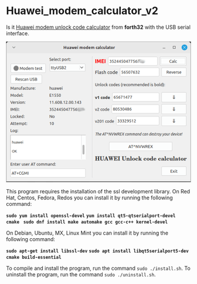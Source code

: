 # Huawei_modem_calculator_v2

Is it [Huawei modem unlock code calculator](https://github.com/forth32/huaweicalc) from **forth32** with the USB serial interface.

![Screenshot](https://github.com/bigbigmdm/Huawei_modem_calculator_v2/blob/main/img/huawei_calc_2.png)

This program requires the installation of the ssl development library.
On Red Hat, Centos, Fedora, Redos you can install it by running the following command:

**`sudo yum install openssl-devel`**
**`yum install qt5-qtserialport-devel cmake `**
**`sudo dnf install make automake gcc gcc-c++ kernel-devel`**

On Debian, Ubuntu, MX, Linux Mint you can install it by running the following command:

**`sudo apt-get install libssl-dev`**
**`sudo apt install libqt5serialport5-dev cmake build-essential`**

To compile and install the program, run the command `sudo ./install.sh`.
To uninstall the program, run the command `sudo ./uninstall.sh`.
